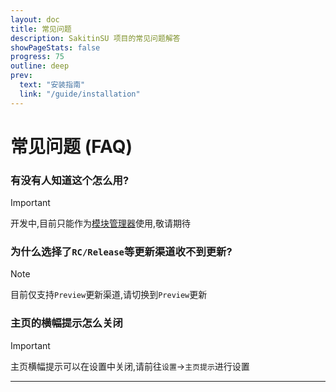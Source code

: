 ```yaml
---
layout: doc
title: 常见问题
description: SakitinSU 项目的常见问题解答
showPageStats: false
progress: 75
outline: deep
prev:
  text: "安装指南"
  link: "/guide/installation"
---
```


# 常见问题 (FAQ)

### 有没有人知道这个怎么用?
> [!IMPORTANT]
> 开发中,目前只能作为[模块管理器](installation.md)使用,敬请期待  

### 为什么选择了`RC/Release`等更新渠道收不到更新?  
> [!NOTE]
> 目前仅支持`Preview`更新渠道,请切换到`Preview`更新

### 主页的横幅提示怎么关闭
> [!IMPORTANT]
> 主页横幅提示可以在设置中关闭,请前往`设置`->`主页提示`进行设置
---
